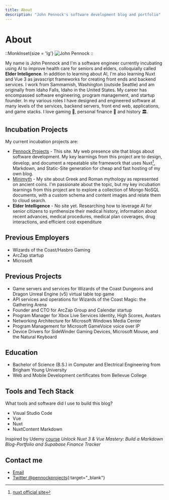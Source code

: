 ```yaml
---
title: About
description: "John Pennock's software development blog and portfolio"
--- 
```


# About

::MonkInset{size = 'lg'}
![John Pennock](/images/johnpennockbiz.jpg)
::

My name is John Pennock and I'm a software engineer currently incubating using AI to improve health care for seniors and elders, colloquially called **Elder Inteligence**. In addition to learning about AI, I'm also learning Nuxt and Vue 3 as javascript frameworks for creating front ends and backend services. I work from Sammamish, Washington (outside Seattle) and am originally from Idaho Falls, Idaho in the United States. My career has encompassed software engineering, program management, and startup founder. In my various roles I have designed and engineered software at many levels of the services, backend servers, front end web, applications, and game stacks. I love gaming 🐉, personal finance 💸 and history 🏛️.

## Incubation Projects

My current incubation projects are:

- [Pennock Projects](http://www.pennocks.net) - This site.  My web presence site that blogs about software development. My key learnings from this project are to design, develop, and document a repeatable site framework that uses Nuxt[^1], Markdown, and Static-Site generation for cheap and fast hosting of my own blog.
- [Minimyth](http://minimyth.com) - My site about Greek and Roman mythology as represented on ancient coins. I'm passionate about the topic, but my key incubation learnings from this project are to explore a collection of Mongo NoSQL documents, with a custom schema and content images and relate them to cloud search.
- **Elder Intelligence** - No site yet.  Researching how to leverage AI for senior citizens to synthensize their medical history, information about recent advances, medical procedures, medical plan coverages, drug interactions, and efficient cost expenditure

[^1]: [nuxt official site](http://nuxt.com)

## Previous Employers
- Wizards of the Coast/Hasbro Gaming
- ArcZap startup
- Microsoft

## Previous Projects
- Game servers and services for Wizards of the Coast Dungeons and Dragon Unreal Engine (v5) virtual table top game
- API services and operations for Wizards of the Coast Magic: the Gathering Arena
- Founder and CTO for ArcZap Group and Calendar startup
- Program Manager for Xbox Live Services Identity, High Scores, Avatars
- Networking Architecture for Microsoft Windows Media Center
- Program Management for Microsoft GameVoice voice over IP
- Device Drivers for SideWinder Gaming Devices, Microsoft Mouse, and the Natural Keyboard

## Education
- Bachelor of Science (B.S.) in Computer and Electrical Engineering from Brigham Young University
- Web and Mobile Development certificates from Bellevue College

## Tools and Tech Stack

What tools and software did I use to build this blog?

- Visual Studio Code
- Vue
- Nuxt
- NuxtContent Markdown

Inspired by Udemy [course](https://www.udemy.com/course/master-nuxt-full-stack-complete-guide/learn/lecture/40391596#overview) *Unlock Nuxt 3 & Vue Mastery: Build a Markdown Blog-Portfolio and Supabase Finance Tracker*

## Contact me
- [Email](mailto:pennockprojects@gmail.com)
- [Twitter @pennockprojects](https://twitter.com/PennockProjects){:target="_blank"}